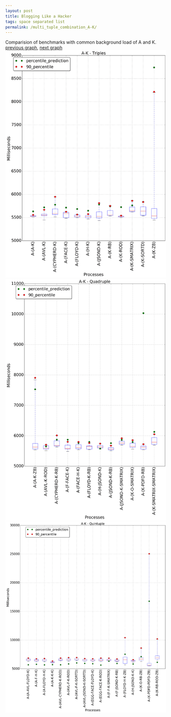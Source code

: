 ```yaml
---
layout: post
title: Blogging Like a Hacker
tags: space separated list
permalink: /multi_tuple_combination_A-K/
---
```


Comparision of benchmarks with common background load of A and K.
[previous graph](./multi_tuple_combination_A-JSOND/), [next graph](./multi_tuple_combination_A-O/)
<img src="./images/triple/A/A-K_box.png" alt="graph figure"><img src="./images/quadruple/A/A-K_box.png" alt="graph figure"><img src="./images/quintuple/A/A-K_box.png" alt="graph figure">